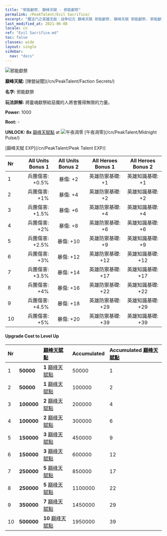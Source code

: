 ```yaml
---
title: "邪能獻祭. 巔峰天賦 - 邪能獻祭"
permalink: /PeakTalent/Evil Sacrifice/
excerpt: "魔法门之英雄无敌：战争纪元 巔峰天賦 邪能獻祭. 巔峰天賦 邪能獻祭. 邪能獻祭"
last_modified_at: 2021-06-08
locale: cn
ref: "Evil Sacrifice.md"
toc: false
classes: wide
layout: single
sidebar:
  nav: "docs"
---
```


  ![邪能獻祭](/images/pt/talent_3011.png)

  **巔峰天賦:** [陣營祕聞](/cn/PeakTalent/Faction Secrets/)

  **名字:** 邪能獻祭

  **玩法詳解:** 將靈魂獻祭給惡魔的人將會獲得無限的力量。

  **Power:** 1000

  **Root:** -

  **UNLOCK: 8x** [巔峰天賦點](/cn/Items/con_934/) at ![午夜凋零](/images/pt/talent_3009.png) [午夜凋零](/cn/PeakTalent/Midnight Pulse/)

  [巔峰天賦 EXP](/cn/PeakTalent/Peak Talent EXP/)

  | Nr | All Units Bonus 1 | All Units Bonus 2 | All Heroes Bonus 1 | All Heroes Bonus 2 |
  |:---|--------------:|:-------------:|:-------------:|:-------------:|
  | 1 | 兵團傷害: +0.5% | 暴傷: +2 | 英雄防禦基礎: +1 | 英雄知識基礎: +1 |
  | 2 | 兵團傷害: +1% | 暴傷: +4 | 英雄防禦基礎: +2 | 英雄知識基礎: +2 |
  | 3 | 兵團傷害: +1.5% | 暴傷: +6 | 英雄防禦基礎: +4 | 英雄知識基礎: +4 |
  | 4 | 兵團傷害: +2% | 暴傷: +8 | 英雄防禦基礎: +6 | 英雄知識基礎: +6 |
  | 5 | 兵團傷害: +2.5% | 暴傷: +10 | 英雄防禦基礎: +9 | 英雄知識基礎: +9 |
  | 6 | 兵團傷害: +3% | 暴傷: +12 | 英雄防禦基礎: +12 | 英雄知識基礎: +12 |
  | 7 | 兵團傷害: +3.5% | 暴傷: +14 | 英雄防禦基礎: +17 | 英雄知識基礎: +17 |
  | 8 | 兵團傷害: +4% | 暴傷: +16 | 英雄防禦基礎: +22 | 英雄知識基礎: +22 |
  | 9 | 兵團傷害: +4.5% | 暴傷: +18 | 英雄防禦基礎: +29 | 英雄知識基礎: +29 |
  | 10 | 兵團傷害: +5% | 暴傷: +20 | 英雄防禦基礎: +39 | 英雄知識基礎: +39 |


#### Upgrade Cost to Level Up

  | Nr | <i class="fas fa-coins"/> | [巔峰天賦點](/cn/Items/con_934/) | Accumulated <i class="fas fa-coins"/> | Accumulated [巔峰天賦點](/cn/Items/con_934/) |
  |:---|:--------------|:-------------|:-------------|:-------------|
  | 1 | **50000** | **1** [巔峰天賦點](/cn/Items/con_934/) | 50000 | 1 |
  | 2 | **50000** | **1** [巔峰天賦點](/cn/Items/con_934/) | 100000 | 2 |
  | 3 | **100000** | **2** [巔峰天賦點](/cn/Items/con_934/) | 200000 | 4 |
  | 4 | **100000** | **2** [巔峰天賦點](/cn/Items/con_934/) | 300000 | 6 |
  | 5 | **150000** | **3** [巔峰天賦點](/cn/Items/con_934/) | 450000 | 9 |
  | 6 | **150000** | **3** [巔峰天賦點](/cn/Items/con_934/) | 600000 | 12 |
  | 7 | **250000** | **5** [巔峰天賦點](/cn/Items/con_934/) | 850000 | 17 |
  | 8 | **250000** | **5** [巔峰天賦點](/cn/Items/con_934/) | 1100000 | 22 |
  | 9 | **350000** | **7** [巔峰天賦點](/cn/Items/con_934/) | 1450000 | 29 |
  | 10 | **500000** | **10** [巔峰天賦點](/cn/Items/con_934/) | 1950000 | 39 |

